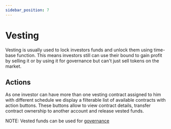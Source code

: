 ```yaml
---
sidebar_position: 7
---
```


# Vesting

Vesting is usually used to lock investors funds and unlock them using time-base function. This means investors still can
use their bound to gain profit by selling it or by using it for governance but can't just sell tokens on the market.

## Actions

As one investor can have more than one vesting contract assigned to him with different schedule we display a filterable
list of available contracts with action buttons. These buttons allow to view contract details, transfer contract
ownership to another account and release vested funds.

NOTE: Vested funds can be used for [governance](/market/mechanics-complex/governance/) 
